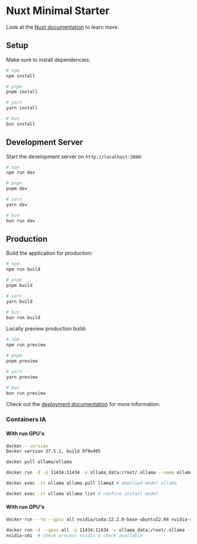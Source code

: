 # Nuxt Minimal Starter

Look at the [Nuxt documentation](https://nuxt.com/docs/getting-started/introduction) to learn more.

## Setup

Make sure to install dependencies:

```bash
# npm
npm install

# pnpm
pnpm install

# yarn
yarn install

# bun
bun install
```

## Development Server

Start the development server on `http://localhost:3000`:

```bash
# npm
npm run dev

# pnpm
pnpm dev

# yarn
yarn dev

# bun
bun run dev
```

## Production

Build the application for production:

```bash
# npm
npm run build

# pnpm
pnpm build

# yarn
yarn build

# bun
bun run build
```

Locally preview production build:

```bash
# npm
npm run preview

# pnpm
pnpm preview

# yarn
yarn preview

# bun
bun run preview
```

Check out the [deployment documentation](https://nuxt.com/docs/getting-started/deployment) for more information.

### Containers IA

#### With run GPU's
```bash
docker --version
Docker version 27.5.1, build 9f9e405

docker pull ollama/ollama

docker run -d -p 11434:11434 -v ollama_data:/root/.ollama --name ollama ollama/ollama # run container cpu's

docker exec -it ollama ollama pull llama3 # download model ollama

docker exec -it ollama ollama list # confirm install model
```

#### With run GPU's
```bash
docker run --rm --gpus all nvidia/cuda:12.2.0-base-ubuntu22.04 nvidia-smi

docker run -d --gpus all -p 11434:11434 -v ollama_data:/root/.ollama --name ollama ollama/ollama # run container gpu's
nvidia-smi  # check process nvidia o check available

```